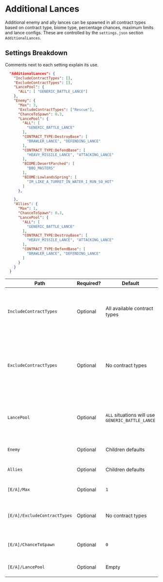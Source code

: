 # Additional Lances

Additional enemy and ally lances can be spawned in all contract types based on contract type, biome type, percentage chances, maximum limits and lance configs. These are controlled by the `settings.json` section `AdditionalLances`.

## Settings Breakdown

Comments next to each setting explain its use.

```json
  "AdditionalLances": {
    "IncludeContractTypes": [],
    "ExcludeContractTypes": [],
    "LancePool": {
      "ALL": [ "GENERIC_BATTLE_LANCE"]
    },
    "Enemy": {
      "Max": 3,
      "ExcludeContractTypes": ["Rescue"],
      "ChanceToSpawn": 0.3,
      "LancePool": {
        "ALL": [
          "GENERIC_BATTLE_LANCE"
        ],
        "CONTRACT_TYPE:DestroyBase": [
          "BRAWLER_LANCE", "DEFENDING_LANCE"
        ],
        "CONTRACT_TYPE:DefendBase": [
          "HEAVY_MISSILE_LANCE", "ATTACKING_LANCE"
        ],
        "BIOME:DesertParched": [
          "BBQ_MASTERS"
        ],
        "BIOME:LowlandsSpring": [
          "IM_LIKE_A_TURRET_IN_WATER_I_RUN_SO_HOT"
        ]
      },

    },
    "Allies": {
      "Max": 1,
      "ChanceToSpawn": 0.3,
      "LancePool": {
        "ALL": [
          "GENERIC_BATTLE_LANCE"
        ],
        "CONTRACT_TYPE:DestroyBase": [
          "HEAVY_MISSILE_LANCE", "ATTACKING_LANCE"
        ],
        "CONTRACT_TYPE:DefendBase": [
          "BRAWLER_LANCE", "DEFENDING_LANCE"
        ]
      }
    }
  }
```

| Path | Required? | Default | Example | Details |
| ---- | --------- | ------- | ------- | ------- |
| `IncludeContractTypes` | Optional | All available contract types | `["Rescue", "DestroyBase"]` would limit lances to these two contract types <br><br> `[]` would fallback to default | When set, it overrides `ExcludeContractTypes` for this level |
| `ExcludeContractTypes` | Optional | No contract types | `["Assasinate", "CaptureBase"]` would remove these two contract types from the entire list of available contract types. <br><br> `[]` would fallback to default | Allows you to explicitly exclude additional lance spawns for all teams for the specified contract types. Not used if `IncludeContractTypes` is set  |
| `LancePool` | Optional | `ALL` situations will use `GENERIC_BATTLE_LANCE` | See the above code as a full example. <br> Can match to `ALL`, `CONTRACT_TYPE:{key}` and `BIOME:{key}` | All matched conditions will be added to one list of lance pool keys. One key per lance spawn is selected at random for the specific lance |
| `Enemy` | Optional | Children defaults | - | Controls enemy/target specific lance details |
| `Allies` | Optional | Children defaults | - | Controls allies/employer specific lance details |
| `[E/A]/Max` | Optional | `1` | `3` | Maximum number of lances to attempt to spawn |
| `[E/A]/ExcludeContractTypes` | Optional | No contract types | Same as parent `ExcludeContractTypes` | Allows you to specifically exclude additional lances for a team based on contract type |
| `[E/A]/ChanceToSpawn` | Optional | `0` | `0.3` | Float number from `0` to `1` to represent percentage. `1` being 100% |
| `[E/A]/LancePool` | Optional | Empty | Same as parent `LancePool` example | Additive process. Adds to the parent `LancePool` |